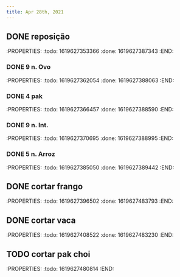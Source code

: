 ```yaml
---
title: Apr 28th, 2021
---
```


## DONE reposição
:PROPERTIES:
:todo: 1619627353366
:done: 1619627387343
:END:
### DONE 9 n. Ovo
:PROPERTIES:
:todo: 1619627362054
:done: 1619627388063
:END:
### DONE 4 pak
:PROPERTIES:
:todo: 1619627366457
:done: 1619627388590
:END:
### DONE 9 n. Int.
:PROPERTIES:
:todo: 1619627370695
:done: 1619627388995
:END:
### DONE 5 n. Arroz
:PROPERTIES:
:todo: 1619627385050
:done: 1619627389442
:END:
## DONE cortar frango
:PROPERTIES:
:todo: 1619627396502
:done: 1619627483793
:END:
## DONE cortar vaca
:PROPERTIES:
:todo: 1619627408522
:done: 1619627483230
:END:
## TODO cortar pak choi
:PROPERTIES:
:todo: 1619627480814
:END:
##